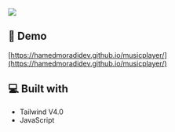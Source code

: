<img src="https://github.com/user-attachments/assets/29be819d-c976-41df-a3ad-ff6457519e66">

<h2>🚀 Demo</h2>

[https://hamedmoradidev.github.io/musicplayer/](https://hamedmoradidev.github.io/musicplayer/)

<h2>💻 Built with</h2>

*   Tailwind V4.0
*   JavaScript

